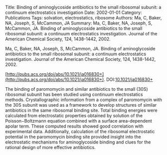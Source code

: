 Title: Binding of aminoglycoside antibiotics to the small ribosomal subunit: a continuum electrostatics investigation
Date: 2002-01-01
Category: Publications
Tags: solvation, electrostatics, ribosome
Authors: Ma, C, Baker, NA, Joseph, S, McCammon, JA
Summary: Ma, C, Baker, NA, Joseph, S, McCammon, JA. Binding of aminoglycoside antibiotics to the small ribosomal subunit: a continuum electrostatics investigation. Journal of the American Chemical Society, 124, 1438-1442, 2002. 

Ma, C, Baker, NA, Joseph, S, McCammon, JA. Binding of aminoglycoside antibiotics to the small ribosomal subunit: a continuum electrostatics investigation. Journal of the American Chemical Society, 124, 1438-1442, 2002. 

[http://pubs.acs.org/doi/abs/10.1021/ja016830+](http://pubs.acs.org/doi/abs/10.1021/ja016830+). DOI:[10.1021/ja016830+](http://dx.doi.org/10.1021/ja016830+)

The binding of paromomycin and similar antibiotics to the small (30S) ribosomal subunit has been studied using continuum electrostatics methods. Crystallographic information from a complex of paromomycin with the 30S subunit was used as a framework to develop structures of similar antibiotics in the same ribosomal binding site. Total binding energies were calculated from electrostatic properties obtained by solution of the Poisson−Boltzmann equation combined with a surface area-dependent apolar term. These computed results showed good correlation with experimental data. Additionally, calculation of the ribosomal electrostatic potential in the paromomycin binding site provided insight into the electrostatic mechanisms for aminoglycoside binding and clues for the rational design of more effective antibiotics.
